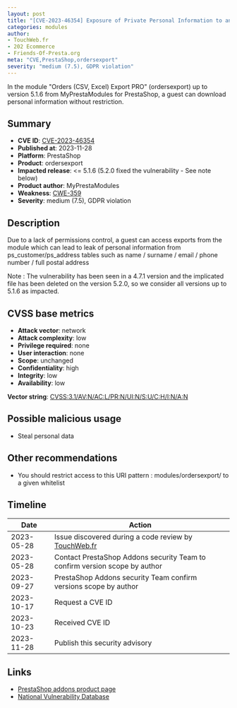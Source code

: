 ```yaml
---
layout: post
title: "[CVE-2023-46354] Exposure of Private Personal Information to an Unauthorized Actor in MyPrestaModules - Orders (CSV, Excel) Export PRO module for PrestaShop"
categories: modules
author:
- TouchWeb.fr
- 202 Ecommerce
- Friends-Of-Presta.org
meta: "CVE,PrestaShop,ordersexport"
severity: "medium (7.5), GDPR violation"
---
```


In the module "Orders (CSV, Excel) Export PRO" (ordersexport) up to version 5.1.6 from MyPrestaModules for PrestaShop, a guest can download personal information without restriction.

## Summary

* **CVE ID**: [CVE-2023-46354](https://cve.mitre.org/cgi-bin/cvename.cgi?name=CVE-2023-46354)
* **Published at**: 2023-11-28
* **Platform**: PrestaShop
* **Product**: ordersexport
* **Impacted release**: <= 5.1.6 (5.2.0 fixed the vulnerability - See note below)
* **Product author**: MyPrestaModules
* **Weakness**: [CWE-359](https://cwe.mitre.org/data/definitions/359.html)
* **Severity**: medium (7.5), GDPR violation

## Description

Due to a lack of permissions control, a guest can access exports from the module which can lead to leak of personal information from ps_customer/ps_address tables such as name / surname / email / phone number / full postal address

Note : The vulnerability has been seen in a 4.7.1 version and the implicated file has been deleted on the version 5.2.0, so we consider all versions up to 5.1.6 as impacted.

## CVSS base metrics

* **Attack vector**: network
* **Attack complexity**: low
* **Privilege required**: none
* **User interaction**: none
* **Scope**: unchanged
* **Confidentiality**: high
* **Integrity**: low
* **Availability**: low

**Vector string**: [CVSS:3.1/AV:N/AC:L/PR:N/UI:N/S:U/C:H/I:N/A:N](https://nvd.nist.gov/vuln-metrics/cvss/v3-calculator?vector=AV:N/AC:L/PR:N/UI:N/S:U/C:H/I:N/A:N)

## Possible malicious usage

* Steal personal data

## Other recommendations

* You should restrict access to this URI pattern : modules/ordersexport/ to a given whitelist

## Timeline

| Date | Action |
|--|--|
| 2023-05-28 | Issue discovered during a code review by [TouchWeb.fr](https://www.touchweb.fr) |
| 2023-05-28 | Contact PrestaShop Addons security Team to confirm version scope by author |
| 2023-09-27 | PrestaShop Addons security Team confirm versions scope by author |
| 2023-10-17 | Request a CVE ID |
| 2023-10-23 | Received CVE ID |
| 2023-11-28 | Publish this security advisory |

## Links

* [PrestaShop addons product page](https://addons.prestashop.com/en/data-import-export/17596-orders-csv-excel-export-pro.html)
* [National Vulnerability Database](https://nvd.nist.gov/vuln/detail/CVE-2023-46354)
